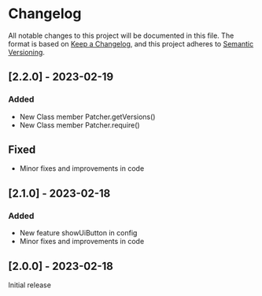 # Changelog

All notable changes to this project will be documented in this file.
The format is based on [Keep a Changelog](https://keepachangelog.com/en/1.0.0/), and this project adheres to [Semantic Versioning](https://semver.org/spec/v2.0.0.html).

## [2.2.0] - 2023-02-19

### Added
- New Class member Patcher.getVersions()
- New Class member Patcher.require()

## Fixed
- Minor fixes and improvements in code

## [2.1.0] - 2023-02-18

### Added
- New feature showUiButton in config
- Minor fixes and improvements in code


## [2.0.0] - 2023-02-18

Initial release




<!-- 
### Added
- New feature showUiButton in config
- Minor fixes and improvements in code

### Changed
- Improved user interface

### Deprecated
- Old feature C

### Removed
- Obsolete feature D
 -->